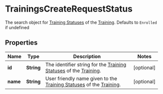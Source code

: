 

# TrainingsCreateRequestStatus

The search object for [Training Statuses](https://developers.intellihr.io/docs/v1/) of the [Training](https://developers.intellihr.io/docs/v1/). Defaults to `Enrolled` if undefined

## Properties

| Name | Type | Description | Notes |
|------------ | ------------- | ------------- | -------------|
|**id** | **String** | The identifier string for the [Training Statuses](https://developers.intellihr.io/docs/v1/) of the [Training](https://developers.intellihr.io/docs/v1/). |  [optional] |
|**name** | **String** | User friendly name given to the [Training Statuses](https://developers.intellihr.io/docs/v1/) of the [Training](https://developers.intellihr.io/docs/v1/). |  [optional] |



